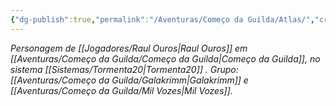 ```yaml
---
{"dg-publish":true,"permalink":"/Aventuras/Começo da Guilda/Atlas/","created":"2025-10-13T18:35:48.202-03:00"}
---
```


*Personagem de [[Jogadores/Raul Ouros\|Raul Ouros]] em [[Aventuras/Começo da Guilda/Começo da Guilda\|Começo da Guilda]], no sistema [[Sistemas/Tormenta20\|Tormenta20]] .*
*Grupo: [[Aventuras/Começo da Guilda/Galakrimm\|Galakrimm]] e [[Aventuras/Começo da Guilda/Mil Vozes\|Mil Vozes]].*
